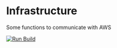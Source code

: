 # Infrastructure

Some functions to communicate with AWS

[![Run Build](https://github.com/brandoncorrea/infrastructure/actions/workflows/build.yml/badge.svg)](https://github.com/brandoncorrea/infrastructure/actions/workflows/build.yml)
